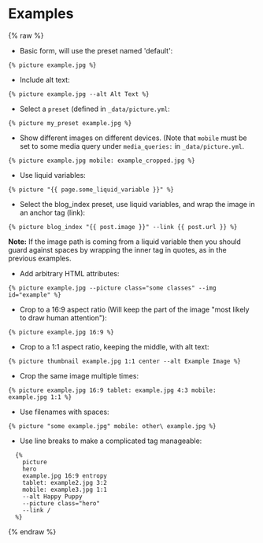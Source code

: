 ---
---
# Examples

{% raw %}

  * Basic form, will use the preset named 'default': 
  ```
  {% picture example.jpg %}
  ```

  * Include alt text:
  ```
  {% picture example.jpg --alt Alt Text %}
  ```

  * Select a `preset` (defined in `_data/picture.yml`:
  ```
  {% picture my_preset example.jpg %}
  ```

  * Show different images on different devices. (Note that `mobile` must be set
  to some media query under `media_queries:` in `_data/picture.yml`.
  ```
  {% picture example.jpg mobile: example_cropped.jpg %}
  ```

  * Use liquid variables:
  ```
  {% picture "{{ page.some_liquid_variable }}" %}
  ```

  * Select the blog_index preset, use liquid variables, and wrap the image in an
  anchor tag (link):
  ```
  {% picture blog_index "{{ post.image }}" --link {{ post.url }} %}
  ```

   **Note:** If the image path is coming from a liquid variable then you should guard against spaces
   by wrapping the inner tag in quotes, as in the previous examples.

  * Add arbitrary HTML attributes:
  ```
  {% picture example.jpg --picture class="some classes" --img id="example" %}
  ```

  * Crop to a 16:9 aspect ratio (Will keep the part of the image "most likely to
    draw human attention"):
  ```
  {% picture example.jpg 16:9 %}
  ```

  * Crop to a 1:1 aspect ratio, keeping the middle, with alt text:
  ```
  {% picture thumbnail example.jpg 1:1 center --alt Example Image %}
  ```

  * Crop the same image multiple times:
  ```
  {% picture example.jpg 16:9 tablet: example.jpg 4:3 mobile: example.jpg 1:1 %}
  ```

  * Use filenames with spaces:
  ```
  {% picture "some example.jpg" mobile: other\ example.jpg %}
  ```

  * Use line breaks to make a complicated tag manageable:
  ```
    {% 
      picture
      hero
      example.jpg 16:9 entropy
      tablet: example2.jpg 3:2
      mobile: example3.jpg 1:1
      --alt Happy Puppy
      --picture class="hero"
      --link /
    %}
  ```
{% endraw %}
